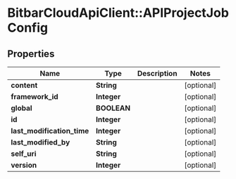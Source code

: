 # BitbarCloudApiClient::APIProjectJobConfig

## Properties
Name | Type | Description | Notes
------------ | ------------- | ------------- | -------------
**content** | **String** |  | [optional] 
**framework_id** | **Integer** |  | [optional] 
**global** | **BOOLEAN** |  | [optional] 
**id** | **Integer** |  | [optional] 
**last_modification_time** | **Integer** |  | [optional] 
**last_modified_by** | **String** |  | [optional] 
**self_uri** | **String** |  | [optional] 
**version** | **Integer** |  | [optional] 


